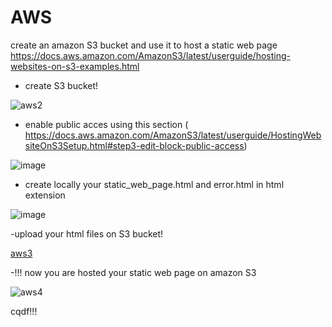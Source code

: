 # AWS
create an amazon S3 bucket and use it to host a static web page 
https://docs.aws.amazon.com/AmazonS3/latest/userguide/hosting-websites-on-s3-examples.html

- create S3 bucket!

![aws2](https://user-images.githubusercontent.com/69006438/120835792-146d2c80-c565-11eb-9da7-b23ad5b86659.PNG)

- enable public acces using this section ( https://docs.aws.amazon.com/AmazonS3/latest/userguide/HostingWebsiteOnS3Setup.html#step3-edit-block-public-access)

![image](https://user-images.githubusercontent.com/69006438/120836726-28fdf480-c566-11eb-9d10-3ab46195c7fe.png)

- create locally your static_web_page.html and error.html in html extension 

![image](https://user-images.githubusercontent.com/69006438/120836186-94939200-c565-11eb-8899-1f81ad440db8.png)

-upload your html files on S3 bucket!

[aws3](https://user-images.githubusercontent.com/69006438/120836411-d4f31000-c565-11eb-992f-20c3071cae00.PNG)

-!!! now you are hosted your static web page on amazon S3

![aws4](https://user-images.githubusercontent.com/69006438/120836831-4cc13a80-c566-11eb-9fb7-f58012456655.PNG)

cqdf!!!
